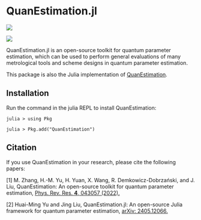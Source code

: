# QuanEstimation.jl

[![][docs-img]][docs-url]
<!-- [![][action-img]][action-url] -->
[![][codecov-img]][codecov-url]

[action-img]: https://github.com/QuanEstimation/QuanEstimation.jl/actions/workflows/CI.yml/badge.svg
[action-url]: https://github.com/QuanEstimation/QuanEstimation.jl/actions
[codecov-img]: https://codecov.io/gh/QuanEstimation/QuanEstimation.jl/branch/master/graph/badge.svg
[codecov-url]: https://codecov.io/gh/QuanEstimation/QuanEstimation.jl?branch=test-codecov
[docs-img]: https://img.shields.io/badge/docs-stable-blue.svg
[docs-url]: https://quanestimation.github.io/QuanEstimation/

QuanEstimation.jl is an open-source toolkit for quantum parameter estimation, which can be used to perform general evaluations of many metrological 
tools and scheme designs in quantum parameter estimation. 

This package is also the Julia implementation of [QuanEstimation](https://github.com/QuanEstimation/QuanEstimation).

## Installation

Run the command in the julia REPL to install QuanEstimation:  

~~~
julia > using Pkg

julia > Pkg.add("QuanEstimation")
~~~

## Citation
If you use QuanEstimation in your research, please cite the following papers:

[1] M. Zhang, H.-M. Yu, H. Yuan, X. Wang, R. Demkowicz-Dobrzański, and J. Liu, 
QuanEstimation: An open-source toolkit for quantum parameter estimation, 
[Phys. Rev. Res. **4**, 043057 (2022).](https://doi.org/10.1103/PhysRevResearch.4.043057)

[2] Huai-Ming Yu and Jing Liu, QuanEstimation.jl: An open-source Julia framework for quantum parameter estimation, 
[arXiv: 2405.12066.](https://doi.org/10.48550/arXiv.2405.12066) 
